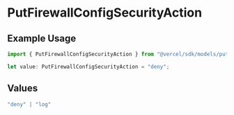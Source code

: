 # PutFirewallConfigSecurityAction

## Example Usage

```typescript
import { PutFirewallConfigSecurityAction } from "@vercel/sdk/models/putfirewallconfigop.js";

let value: PutFirewallConfigSecurityAction = "deny";
```

## Values

```typescript
"deny" | "log"
```